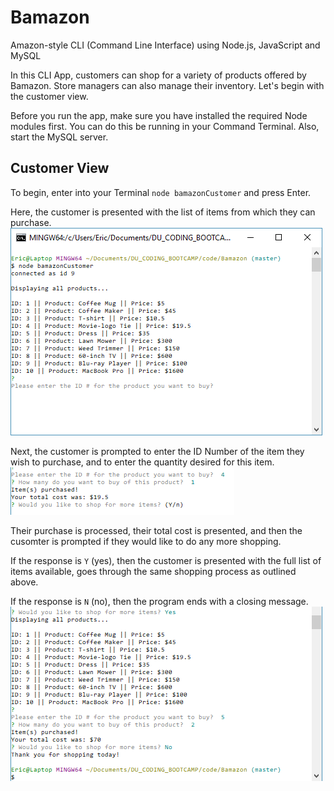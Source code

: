 # Bamazon
Amazon-style CLI (Command Line Interface) using Node.js, JavaScript and MySQL

In this CLI App, customers can shop for a variety of products offered by Bamazon. Store managers can also manage their inventory. Let's begin with the customer view.

Before you run the app, make sure you have installed the required Node modules first. You can do this be running <npm install> in your Command Terminal. Also, start the MySQL server.

## Customer View
To begin, enter into your Terminal `node bamazonCustomer` and press Enter. 

Here, the customer is presented with the list of items from which they can purchase.
![Starting the Program](/images/bamCust_productList.PNG)

Next, the customer is prompted to enter the ID Number of the item they wish to purchase, and to enter the quantity desired for this item.
![Buying a Product](/images/bamCust_buyProduct.PNG)

Their purchase is processed, their total cost is presented, and then the cusomter is prompted if they would like to do any more shopping.

If the response is `Y` (yes), then the customer is presented with the full list of items available, goes through the same shopping process as outlined above.

If the response is `N` (no), then the program ends with a closing message.
![Ending the Program](/images/bamCust_buyMoreThenEndProg.PNG)
